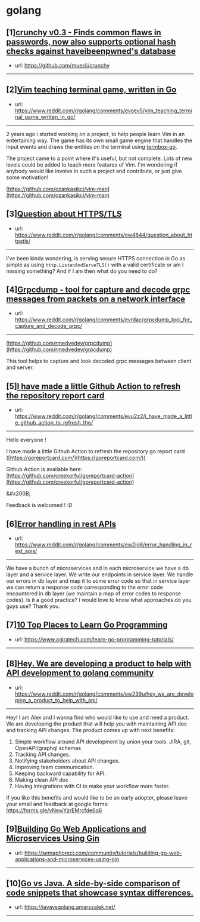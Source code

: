 # golang
## [1][crunchy v0.3 - Finds common flaws in passwords, now also supports optional hash checks against haveibeenpwned's database](https://www.reddit.com/r/golang/comments/evyn7d/crunchy_v03_finds_common_flaws_in_passwords_now/)
- url: https://github.com/muesli/crunchy
---

## [2][Vim teaching terminal game, written in Go](https://www.reddit.com/r/golang/comments/evoev5/vim_teaching_terminal_game_written_in_go/)
- url: https://www.reddit.com/r/golang/comments/evoev5/vim_teaching_terminal_game_written_in_go/
---
2 years ago i started working on a project, to help people learn Vim in an entertaining way. The game has its own small game engine that handles the input events and draws the entities on the terminal using [termbox-go](https://github.com/nsf/termbox-go).

The project came to a point where it's useful, but not complete. Lots of new levels could be added to teach more features of Vim. I'm wondering if anybody would like involve in such a project and contribute, or just give some motivation!

[https://github.com/ozankasikci/vim-man](https://github.com/ozankasikci/vim-man)
## [3][Question about HTTPS/TLS](https://www.reddit.com/r/golang/comments/ew4844/question_about_httpstls/)
- url: https://www.reddit.com/r/golang/comments/ew4844/question_about_httpstls/
---
I've been kinda wondering, is serving secure HTTPS connection in Go as simple as using `http.ListenAndServeTLS()` with a valid certificate or am I missing something? And if I am then what do you need to do?
## [4][Grpcdump - tool for capture and decode grpc messages from packets on a network interface](https://www.reddit.com/r/golang/comments/evrdac/grpcdump_tool_for_capture_and_decode_grpc/)
- url: https://www.reddit.com/r/golang/comments/evrdac/grpcdump_tool_for_capture_and_decode_grpc/
---
[https://github.com/rmedvedev/grpcdump](https://github.com/rmedvedev/grpcdump)

This tool helps to capture and look decoded grpc messages between client and server.
## [5][I have made a little Github Action to refresh the repository report card](https://www.reddit.com/r/golang/comments/evu2z2/i_have_made_a_little_github_action_to_refresh_the/)
- url: https://www.reddit.com/r/golang/comments/evu2z2/i_have_made_a_little_github_action_to_refresh_the/
---
Hello everyone ! 

I have made a little Github Action to refresh the repository go report card ([https://goreportcard.com/](https://goreportcard.com/))

Github Action is available here: [https://github.com/creekorful/goreportcard-action](https://github.com/creekorful/goreportcard-action)

&amp;#x200B;

Feedback is welcomed ! :D
## [6][Error handling in rest APIs](https://www.reddit.com/r/golang/comments/ew2ig6/error_handling_in_rest_apis/)
- url: https://www.reddit.com/r/golang/comments/ew2ig6/error_handling_in_rest_apis/
---
We have a bunch of microservices and in each microservice we have a db layer and a service layer. We write our endpoints in service layer. We handle our errors in db layer and map it to some error code so that in service layer we can return a response code corresponding to the error code encountered in db layer (we maintain a map of error codes to response codes). Is it a good practice? I would love to know what approaches do you guys use? Thank you.
## [7][10 Top Places to Learn Go Programming](https://www.reddit.com/r/golang/comments/evm28e/10_top_places_to_learn_go_programming/)
- url: https://www.agiratech.com/learn-go-programming-tutorials/
---

## [8][Hey. We are developing a product to help with API development to golang community](https://www.reddit.com/r/golang/comments/ew239u/hey_we_are_developing_a_product_to_help_with_api/)
- url: https://www.reddit.com/r/golang/comments/ew239u/hey_we_are_developing_a_product_to_help_with_api/
---
Hey! I am Alex and I wanna find who would like to use and need a product.
We are developing the product that will help you with maintaining API doc and tracking API changes. The product comes up with next benefits:

1. Simple workflow around API development by union your tools. JIRA, git, OpenAPI/graphql schemas
2. Tracking API changes.
3. Notifying stakeholders about API changes.
4. Improving team communication.
5. Keeping backward capability for API.
6. Making clean API doc
7. Having integrations with CI to make your workflow more faster.

If you like this benefits and would like to be an early adopter, please leave your email and feedback at google forms: https://forms.gle/vNewYzrEMrcfde6q6
## [9][Building Go Web Applications and Microservices Using Gin](https://www.reddit.com/r/golang/comments/evpmr1/building_go_web_applications_and_microservices/)
- url: https://semaphoreci.com/community/tutorials/building-go-web-applications-and-microservices-using-gin
---

## [10][Go vs Java. A side-by-side comparison of code snippets that showcase syntax differences.](https://www.reddit.com/r/golang/comments/evsetn/go_vs_java_a_sidebyside_comparison_of_code/)
- url: https://javavsgolang.amarszalek.net/
---

